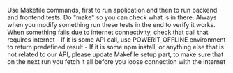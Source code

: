 Use Makefile commands, first to run application and then to run backend and frontend tests.
Do "make" so you can check what is in there.
Always when you modify something run these tests in the end to verify it works.
When something fails due to internet connectivity, check that call that requires internet
    - If it is some API call, use POWERIT_OFFLINE environment to return predefined result
    - If it is some npm install, or anything else that is not related to our API, please update Makefile setup part, to make sure that on the next run you fetch it all before you loose connection with the internet